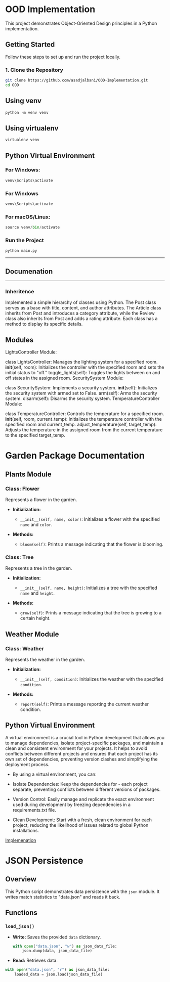 # OOD Implementation

This project demonstrates Object-Oriented Design principles in a Python implementation.


## Getting Started

Follow these steps to set up and run the project locally.

### 1. Clone the Repository

```bash
git clone https://github.com/asadjalbani/OOD-Implementation.git
cd OOD
```

## Using venv
```python
python -m venv venv
```


## Using virtualenv
```python
virtualenv venv
```
## Python Virtual Environment

### For Windows:
```python
venv\Scripts\activate
```

### For Windows
```python
venv\Scripts\activate
```

### For macOS/Linux:
```python
source venv/bin/activate
```
### Run the Project
```python
python main.py
```
---

## Documenation
---
### Inheritence 

Implemented a simple hierarchy of classes using Python. The Post class serves as a base with title, content, and author attributes. The Article class inherits from Post and introduces a category attribute, while the Review class also inherits from Post and adds a rating attribute. Each class has a method to display its specific details.

## Modules
LightsController Module:

class LightsController: Manages the lighting system for a specified room.
__init__(self, room): Initializes the controller with the specified room and sets the initial status to "off."
toggle_lights(self): Toggles the lights between on and off states in the assigned room.
SecuritySystem Module:

class SecuritySystem: Implements a security system.
__init__(self): Initializes the security system with armed set to False.
arm(self): Arms the security system.
disarm(self): Disarms the security system.
TemperatureController Module:

class TemperatureController: Controls the temperature for a specified room.
__init__(self, room, current_temp): Initializes the temperature controller with the specified room and current_temp.
adjust_temperature(self, target_temp): Adjusts the temperature in the assigned room from the current temperature to the specified target_temp.

# Garden Package Documentation

## Plants Module

### Class: Flower
Represents a flower in the garden.

- **Initialization:**
  - `__init__(self, name, color)`: Initializes a flower with the specified `name` and `color`.

- **Methods:**
  - `bloom(self)`: Prints a message indicating that the flower is blooming.

### Class: Tree
Represents a tree in the garden.

- **Initialization:**
  - `__init__(self, name, height)`: Initializes a tree with the specified `name` and `height`.

- **Methods:**
  - `grow(self)`: Prints a message indicating that the tree is growing to a certain height.

## Weather Module

### Class: Weather
Represents the weather in the garden.

- **Initialization:**
  - `__init__(self, condition)`: Initializes the weather with the specified `condition`.

- **Methods:**
  - `report(self)`: Prints a message reporting the current weather condition.

## Python Virtual Environment
A virtual environment is a crucial tool in Python development that allows you to manage dependencies, isolate project-specific packages, and maintain a clean and consistent environment for your projects. It helps to avoid conflicts between different projects and ensures that each project has its own set of dependencies, preventing version clashes and simplifying the deployment process.

- By using a virtual environment, you can:

- Isolate Dependencies: Keep the dependencies for - each project separate, preventing conflicts between different versions of packages.

- Version Control: Easily manage and replicate the exact environment used during development by freezing dependencies in a requirements.txt file.

- Clean Development: Start with a fresh, clean environment for each project, reducing the likelihood of issues related to global Python installations.

[Implemenation](#python-virtual-environment)

# JSON Persistence

## Overview

This Python script demonstrates data persistence with the `json` module. It writes match statistics to "data.json" and reads it back.

## Functions

### `load_json()`

- **Write:** Saves the provided `data` dictionary.
  ```python
  with open("data.json", "w") as json_data_file:
      json.dump(data, json_data_file)

- **Read:** Retrieves data.

```python
with open("data.json", "r") as json_data_file:
    loaded_data = json.load(json_data_file)

```

